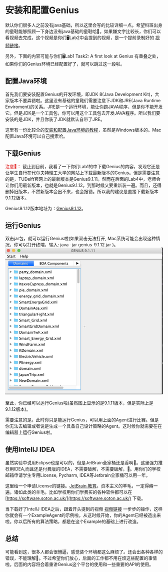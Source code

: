 # 安装和配置Genius
默认你们很多人之前没有java基础，所以这里会写的比较详细一点。希望科班出身的童鞋能够照顾一下身边没有java基础的童鞋哈🧐。如果嫌文字比较长，你们可以看视频去完成，这个视频是你们🖥Lab2中会提到的视频，是一个提前录制好的 [视频链接](https://www.youtube.com/watch?v=ES_bpdRiSNM)。

另外，下面的内容可能与你们🖥Lab1 Task2: A first look at Genius 有重叠之处，如果你们的Genius环境已经配置好了，就可以跳过这一段啦。

## 配置Java环境
首先我们要安装配置Genius的开发环境，即JDK 8(Java Development Kit)，大家版本不要弄错啦。这里没有基础的童鞋们需要注意下JDK和JRE(Java Runtime Enviroment)的关系。JRE是一个运行环境，能让你跑JAVA程序，但是你不能开发它。但是JDK是一个工具包，你可以用这个工具包去开发JAVA程序。所以我们要安装的是JDK，并且你装了JDK就默认自带了JRE。

这里有一份比较全的[安装和配置Java环境的教程](https://www.runoob.com/java/java-environment-setup.html)，虽然是Windows版本的。Mac配置Java环境可以自己搜索哈。

## 下载Genius
<font color="#dd0000">注意🤒：</font> 截止到目前，我看了一下你们Lab1的中下载Genius的内容，发现它还是让学生自行在代尔夫特理工大学的网站上下载最新版本的Genius。但是需要注意的是，TUDelft官网上的最新版本是Genius9.1.11。然而在后面的Lab4中，老师会让你们用最新版本，也就是Genius9.1.12。到那时候又要重新装一遍。而且，还得删掉旧版本，不然新版本会出不来，也会报错。所以我的建议是直接下载新版本9.1.12版本。

Genius9.1.12版本地址为：[Genius9.1.12](https://secure.ecs.soton.ac.uk/notes/comp6203/genius/genius-9.1.12.jar)。

## 运行Genius
双击jar包，就可以运行Genius啦(如果双击无法打开, Mac系统可能会出现这种情况，你可以打开终端，输入: java -jar genius-9.1.12.jar )。
![Genius](img/start/genius.jpg)


至此，你已经可以运行Genius啦(虽然图上显示的是9.1.11版本，但是实际上是9.1.12版本)。

需要注意的是。此时你只是能运行Genius，可以用上面的Agent进行比赛。但是你无法去编辑或者说是生成一个具备自己设计策略的Agent。这时候你就需要在在编辑器上运行Genius啦。

## 使用IntellJ IDEA
虽然实验中说用Eclipse也是可以的，但是JetBrain全家桶还是香啊🤤。这里强力推荐用IDEA,而且还是付费版的IDEA，不需要破解，不需要破解，🤪。用你们的学校邮箱申请学生专用License, Pycharm, IDEA等Jetbrain全家桶可以用一年。

这里给一个申请License的链接。[JetBrain 教育](https://www.jetbrains.com/community/education/#students)。资本主义的羊毛，一定得薅一遍。诸如此类的羊毛。比如学校用你们学费买的各种软件都可以在 [https://software.soton.ac.uk/](https://software.soton.ac.uk/) 下载。

当下载好了IntellJ IDEA之后，跟着开头提到的视频 [视频链接](https://www.youtube.com/watch?v=ES_bpdRiSNM) 一步步的操作，这样你就会有一个ExampleAgent的示例啦。从这时候开始，你的Agent已经被造出来啦。你以后所有的算法策略，都是在这个Example的基础上进行改造。


## 总结
可能看到这，很多人都会很懵逼，感觉装个环境都这么麻烦了。还会出各种各样的错误，不能理解🥺。不过希望你们放心，后面的工作都不用在烦这些配置的事情啦。后面的内容将会着重讲Genius这个平台的使用和一些重要的API的使用。




